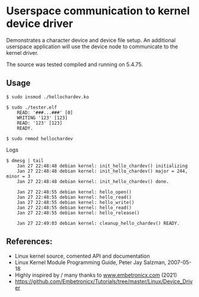# Userspace communication to kernel device driver

Demonstrates a character device and device file setup. An additional userspace application will use the device node to communicate to the kernel driver.  

The source was tested compiled and running on 5.4.75.  

## Usage

```
$ sudo insmod ./hellochardev.ko

$ sudo ./tester.elf
    READ: '###...###' [0]
    WRITING '123' [123]
    READ: '123' [123]
    READY.

$ sudo rmmod hellochardev
```
Logs  
```
$ dmesg | tail
    Jan 27 22:48:48 debian kernel: init_hello_chardev() initializing
    Jan 27 22:48:48 debian kernel: init_hello_chardev() major = 244, minor = 3
    Jan 27 22:48:48 debian kernel: init_hello_chardev() done.

    Jan 27 22:48:55 debian kernel: hello_open()
    Jan 27 22:48:55 debian kernel: hello_read()
    Jan 27 22:48:55 debian kernel: hello_write()
    Jan 27 22:48:55 debian kernel: hello_read()
    Jan 27 22:48:55 debian kernel: hello_release()

    Jan 27 22:49:03 debian kernel: cleanup_hello_chardev() READY.
```

## References:
 * Linux kernel source, comented API and documentation
 * Linux Kernel Module Programming Guide, Peter Jay Salzman, 2007-05-18
 * Highly inspired by / many thanks to www.embetronicx.com (2021)
 * https://github.com/Embetronicx/Tutorials/tree/master/Linux/Device_Driver
